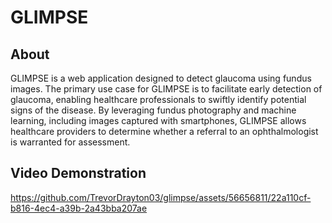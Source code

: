 # GLIMPSE
## About
GLIMPSE is a web application designed to detect glaucoma using fundus images. The primary use case for GLIMPSE is to facilitate early detection of glaucoma, enabling healthcare professionals to swiftly identify potential signs of the disease. By leveraging fundus photography and machine learning, including images captured with smartphones, GLIMPSE allows healthcare providers to determine whether a referral to an ophthalmologist is warranted for assessment.
## Video Demonstration
https://github.com/TrevorDrayton03/glimpse/assets/56656811/22a110cf-b816-4ec4-a39b-2a43bba207ae
